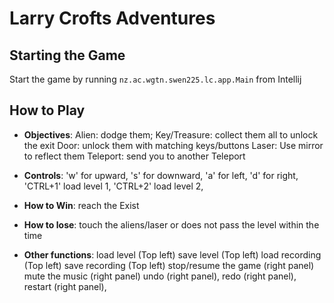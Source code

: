 # Larry Crofts Adventures

## Starting the Game
Start the game by running `nz.ac.wgtn.swen225.lc.app.Main` from Intellij

## How to Play

- **Objectives**: 
    Alien: dodge them; 
    Key/Treasure: collect them all to unlock the exit
    Door: unlock them with matching keys/buttons
    Laser: Use mirror to reflect them
    Teleport: send you to another Teleport

- **Controls**: 
    'w' for upward, 
    's' for downward, 
    'a' for left, 
    'd' for right,
    'CTRL+1' load level 1,
    'CTRL+2' load level 2,

- **How to Win**: reach the Exist

- **How to lose**: touch the aliens/laser or does not pass the level within the time

- **Other functions**:
    load level (Top left)
    save level (Top left)
    load recording (Top left)
    save recording (Top left)
    stop/resume the game (right panel)
    mute the music (right panel)
    undo (right panel), 
    redo (right panel),
    restart (right panel), 